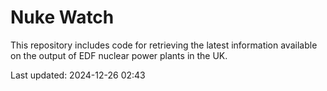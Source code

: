 # Nuke Watch

This repository includes code for retrieving the latest information available on the output of EDF nuclear power plants in the UK.

Last updated: 2024-12-26 02:43